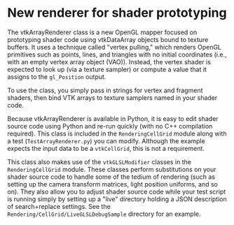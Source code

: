 # New renderer for shader prototyping

The vtkArrayRenderer class is a new OpenGL mapper focused on prototyping
shader code using vtkDataArray objects bound to texture buffers.
It uses a technique called "vertex pulling," which renders OpenGL primitives
such as points, lines, and triangles with no initial coordinates (i.e., with
an empty vertex array object (VAO)). Instead, the vertex shader is expected
to look up (via a texture sampler) or compute a value that it assigns to the
`gl_Position` output.

To use the class, you simply pass in strings for vertex and fragment shaders,
then bind VTK arrays to texture samplers named in your shader code.

Because vtkArrayRenderer is available in Python, it is easy to edit shader
source code using Python and re-run quickly (with no C++ compilation required).
This class is included in the `RenderingCellGrid` module along with a
test (`TestArrayRenderer.py`) you can modify. Although the example expects
the input data to be a `vtkCellGrid`, this is not a requirement.

This class also makes use of the `vtkGLSLModifier` classes in the
`RenderingCellGrid` module. These classes perform substitutions on your
shader source code to handle some of the tedium of rendering (such as
setting up the camera transform matrices, light position uniforms, and so
on). They also allow you to adjust shader source code while your test script
is running simply by setting up a "live" directory holding a JSON description
of search+replace settings. See the `Rendering/CellGrid/LiveGLSLDebugSample`
directory for an example.
